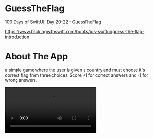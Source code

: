 # GuessTheFlag
100 Days of SwiftUI, Day 20-22 - GuessTheFlag

https://www.hackingwithswift.com/books/ios-swiftui/guess-the-flag-introduction

# About The App
a simple game where the user is given a country and must choose it's correct flag from three choices. Score +1 for correct answers and -1 for wrong answers.

![GuessTheFlag Screenshot](<https://github.com/clearlynow/GuesstheFlag/blob/main/guesstheflag.mov>)
